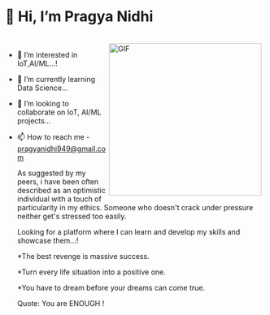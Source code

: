  # 👋 Hi, I’m Pragya Nidhi
<br>
<img align="right" alt="GIF" src="https://media.giphy.com/media/dmpN9UYPvbvVvDpPz5/giphy.gif" width=300px />

- 👀 I’m interested in IoT,AI/ML...!
- 🌱 I’m currently learning Data Science...
- 💞️ I’m looking to collaborate on IoT, AI/ML projects...
- 📫 How to reach me - pragyanidhi949@gmail.com

  
  As suggested by my peers, i have been often described as an optimistic individual with a touch of particularity in my ethics. Someone   who doesn't crack under pressure neither get's stressed too easily.

  Looking for a platform where I can learn and develop my skills and showcase them...!

  
  *The best revenge is massive success.
  
  *Turn every life situation into a positive one.
  
  *You have to dream before your dreams can come true.


  Quote: You are ENOUGH !
   
